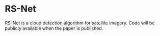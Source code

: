 # RS-Net
RS-Net is a cloud detection algorithm for satellite imagery. Code will be publicly available when the paper is published.
